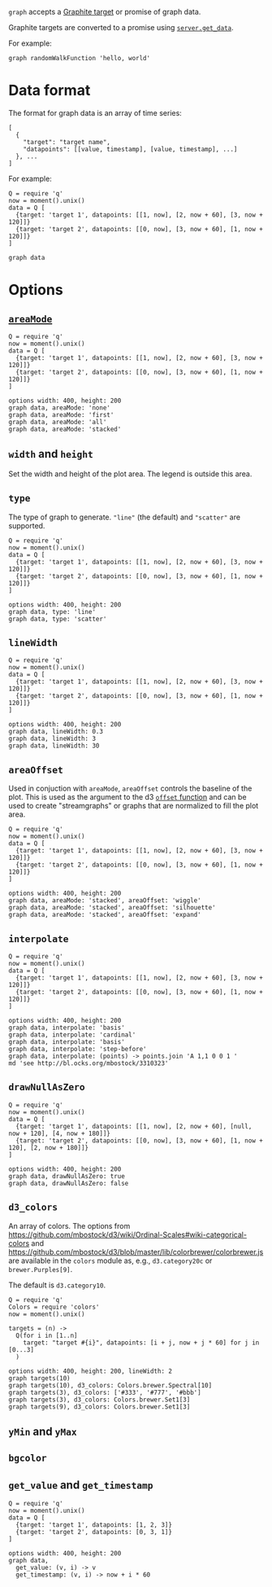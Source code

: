`graph` accepts a [Graphite target](help:server.functions) or promise of graph data.

Graphite targets are converted to a promise using [`server.get_data`](help:server.get_data).

For example:

<!-- norun -->
```
graph randomWalkFunction 'hello, world'
```

# Data format
The format for graph data is an array of time series:

<!-- norun -->
```
[
  {
    "target": "target name",
    "datapoints": [[value, timestamp], [value, timestamp], ...]
  }, ...
]
```

For example:

```
Q = require 'q'
now = moment().unix()
data = Q [
  {target: 'target 1', datapoints: [[1, now], [2, now + 60], [3, now + 120]]}
  {target: 'target 2', datapoints: [[0, now], [3, now + 60], [1, now + 120]]}
]

graph data
```

# Options

## [`areaMode`](help:graphite_parameters.areaMode)

```
Q = require 'q'
now = moment().unix()
data = Q [
  {target: 'target 1', datapoints: [[1, now], [2, now + 60], [3, now + 120]]}
  {target: 'target 2', datapoints: [[0, now], [3, now + 60], [1, now + 120]]}
]

options width: 400, height: 200
graph data, areaMode: 'none'
graph data, areaMode: 'first'
graph data, areaMode: 'all'
graph data, areaMode: 'stacked'
```

## `width` and `height`
Set the width and height of the plot area. The legend is outside this area.

## `type`

The type of graph to generate. `"line"` (the default) and `"scatter"` are supported.

```
Q = require 'q'
now = moment().unix()
data = Q [
  {target: 'target 1', datapoints: [[1, now], [2, now + 60], [3, now + 120]]}
  {target: 'target 2', datapoints: [[0, now], [3, now + 60], [1, now + 120]]}
]

options width: 400, height: 200
graph data, type: 'line'
graph data, type: 'scatter'
```

## `lineWidth`

```
Q = require 'q'
now = moment().unix()
data = Q [
  {target: 'target 1', datapoints: [[1, now], [2, now + 60], [3, now + 120]]}
  {target: 'target 2', datapoints: [[0, now], [3, now + 60], [1, now + 120]]}
]

options width: 400, height: 200
graph data, lineWidth: 0.3
graph data, lineWidth: 3
graph data, lineWidth: 30
```

## `areaOffset`

Used in conjuction with `areaMode`, `areaOffset` controls the baseline of the plot.
This is used as the argument to the d3 [`offset` function](https://github.com/mbostock/d3/wiki/Stack-Layout#wiki-offset)
and can be used to create "streamgraphs" or graphs that are normalized to fill the plot area.

```
Q = require 'q'
now = moment().unix()
data = Q [
  {target: 'target 1', datapoints: [[1, now], [2, now + 60], [3, now + 120]]}
  {target: 'target 2', datapoints: [[0, now], [3, now + 60], [1, now + 120]]}
]

options width: 400, height: 200
graph data, areaMode: 'stacked', areaOffset: 'wiggle'
graph data, areaMode: 'stacked', areaOffset: 'silhouette'
graph data, areaMode: 'stacked', areaOffset: 'expand'
```

## `interpolate`

```
Q = require 'q'
now = moment().unix()
data = Q [
  {target: 'target 1', datapoints: [[1, now], [2, now + 60], [3, now + 120]]}
  {target: 'target 2', datapoints: [[0, now], [3, now + 60], [1, now + 120]]}
]

options width: 400, height: 200
graph data, interpolate: 'basis'
graph data, interpolate: 'cardinal'
graph data, interpolate: 'basis'
graph data, interpolate: 'step-before'
graph data, interpolate: (points) -> points.join 'A 1,1 0 0 1 '
md 'see http://bl.ocks.org/mbostock/3310323'
```

## `drawNullAsZero`

```
Q = require 'q'
now = moment().unix()
data = Q [
  {target: 'target 1', datapoints: [[1, now], [2, now + 60], [null, now + 120], [4, now + 180]]}
  {target: 'target 2', datapoints: [[0, now], [3, now + 60], [1, now + 120], [2, now + 180]]}
]

options width: 400, height: 200
graph data, drawNullAsZero: true
graph data, drawNullAsZero: false
```

## `d3_colors`

An array of colors. The options from https://github.com/mbostock/d3/wiki/Ordinal-Scales#wiki-categorical-colors
and https://github.com/mbostock/d3/blob/master/lib/colorbrewer/colorbrewer.js
are available in the `colors` module as, e.g., `d3.category20c` or `brewer.Purples[9]`.

The default is `d3.category10`.

```
Q = require 'q'
Colors = require 'colors'
now = moment().unix()

targets = (n) ->
  Q(for i in [1..n]
    target: "target #{i}", datapoints: [i + j, now + j * 60] for j in [0...3]
  )

options width: 400, height: 200, lineWidth: 2
graph targets(10)
graph targets(10), d3_colors: Colors.brewer.Spectral[10]
graph targets(3), d3_colors: ['#333', '#777', '#bbb']
graph targets(3), d3_colors: Colors.brewer.Set1[3]
graph targets(9), d3_colors: Colors.brewer.Set1[3]
```

## `yMin` and `yMax`

## `bgcolor`

## `get_value` and `get_timestamp`

```
Q = require 'q'
now = moment().unix()
data = Q [
  {target: 'target 1', datapoints: [1, 2, 3]}
  {target: 'target 2', datapoints: [0, 3, 1]}
]

options width: 400, height: 200
graph data,
  get_value: (v, i) -> v
  get_timestamp: (v, i) -> now + i * 60
```
